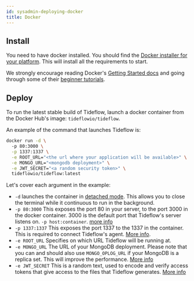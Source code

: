 ```yaml
---
id: sysadmin-deploying-docker
title: Docker
---
```


## Install

You need to have docker installed. You should find the [Docker installer for your platform](https://www.docker.com/products/overview). This will install all the requirements to start.

We strongly encourage reading Docker's [Getting Started docs](https://docs.docker.com/) and going through some of their [beginner tutorials](https://docs.docker.com/learn/).

## Deploy

To run the latest stable build of Tideflow, launch a docker container from the
Docker Hub's image: `tideflowio/tideflow`.

An example of the command that launches Tideflow is:

```bash
docker run -d \ 
  -p 80:3000 \
  -p 1337:1337 \
  -e ROOT_URL="<the url where your application will be available>" \
  -e MONGO_URL="<mongodb deployment>" \
  -e JWT_SECRET="<a random security token>" \
  tideflowio/tideflow:latest
```

Let's cover each argument in the example:

- `-d` launches the container in [detached mode](https://docs.docker.com/engine/reference/run/#detached-vs-foreground). This allows you to close the terminal while it
continuous to run in the background.
- `-p 80:3000` This exposes the port 80 in your server, to the port 3000 in the
docker container. 3000 is the default port that Tideflow's server listens on. `-p host:container`.
[more info](https://docs.docker.com/engine/reference/run/#expose-incoming-ports)
- `-p 1337:1337` This exposes the port 1337 to the 1337 in the container. This
is required to connect Tideflow's agent. [More info](/docs/services-agent).
- `-e ROOT_URL` Specifies on which URL Tideflow will be running at.
- `-e MONGO_URL` The URL of your MongoDB deployment. Please note that you can
and should also use `MONGO_OPLOG_URL` if your MongoDB is a replica set. This
will improve the performance. [More info](https://themeteorchef.com/snippets/setting-up-mongodb-oplog-tailing/)
- `-e JWT_SECRET` This is a random text, used to encode and verify access tokens
that give access to the files that Tideflow generates. [More info](/docs/services-agent#working-with-files)